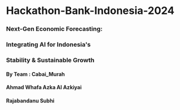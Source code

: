 # Hackathon-Bank-Indonesia-2024

### Next-Gen Economic Forecasting:
### Integrating AI for Indonesia's
### Stability & Sustainable Growth

#### By Team : Cabai_Murah
#### Ahmad Whafa Azka Al Azkiyai
#### Rajabandanu Subhi
